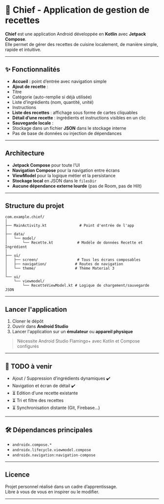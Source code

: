 # 📱 Chief - Application de gestion de recettes

**Chief** est une application Android développée en **Kotlin** avec **Jetpack Compose**.  
Elle permet de gérer des recettes de cuisine localement, de manière simple, rapide et intuitive.

---

## ✨ Fonctionnalités

-  **Accueil** : point d’entrée avec navigation simple
-  **Ajout de recette** :
  - Titre
  - Catégorie (auto-remplie si déjà utilisée)
  - Liste d’ingrédients (nom, quantité, unité)
  - Instructions
-  **Liste des recettes** : affichage sous forme de cartes cliquables
-  **Détail d’une recette** : ingrédients et instructions visibles en un clic
-  **Sauvegarde locale** :
  - Stockage dans un fichier **JSON** dans le stockage interne
  - Pas de base de données ou injection de dépendances

---

##  Architecture

- **Jetpack Compose** pour toute l’UI
- **Navigation Compose** pour la navigation entre écrans
- **ViewModel** pour la logique métier et la persistance
- **Stockage local** en JSON dans le `filesDir`
- **Aucune dépendance externe lourde** (pas de Room, pas de Hilt)

---

##  Structure du projet

```
com.example.chief/
│
├── MainActivity.kt               # Point d'entrée de l'app
│
├── data/
│   └── model/
│       └── Recette.kt           # Modèle de données Recette et Ingrédient
│
├── ui/
│   ├── screen/                  # Tous les écrans composables
│   ├── navigation/             # Routes de navigation
│   └── theme/                  # Thème Material 3
│
└── ui/
    └── viewmodel/
        └── RecetteViewModel.kt # Logique de chargement/sauvegarde JSON
```

---

##  Lancer l'application

1. Cloner le dépôt
2. Ouvrir dans **Android Studio**
3. Lancer l'application sur un **émulateur** ou **appareil physique**

> Nécessite Android Studio Flamingo+ avec Kotlin et Compose configurés

---

## 📌 TODO à venir

-  Ajout / Suppression d’ingrédients dynamiques ✔️
-  Navigation et écran de détail ✔️
- ⏳ Edition d'une recette existante
- ⏳ Tri et filtre des recettes
- ⏳ Synchronisation distante (Git, Firebase…)

---

## 🛠️ Dépendances principales

- `androidx.compose.*`
- `androidx.lifecycle.viewmodel.compose`
- `androidx.navigation:navigation-compose`

---

##  Licence

Projet personnel réalisé dans un cadre d’apprentissage.  
Libre à vous de vous en inspirer ou le modifier.

---
